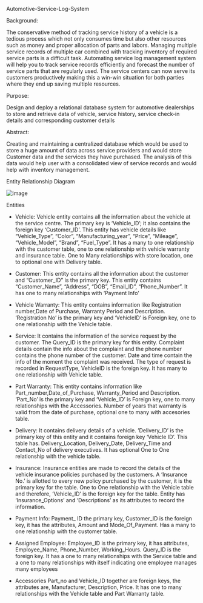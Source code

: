 Automotive-Service-Log-System


Background: 

The conservative method of tracking service history of a vehicle is a tedious process which not only consumes time but also other resources such as money and proper allocation of parts and labors. Managing multiple service records of multiple car combined with tracking inventory of required service parts is a difficult task. Automating service log management system will help you to track service records efficiently and forecast the number of service parts that are regularly used. The service centers can now serve its customers productively making this a win-win situation for both parties where they end up saving multiple resources.


Purpose: 

Design and deploy a relational database system for automotive dealerships to store and retrieve data of vehicle, service history, service check-in details and corresponding customer details


Abstract:

Creating and maintaining a centralized database which would be used to store a huge amount of data across service providers and would store Customer data and the services they have purchased. The analysis of this data would help user with a consolidated view of service records and would help with inventory management.


Entity Relationship Diagram


![image](https://user-images.githubusercontent.com/64949763/111036397-fd4af280-83ec-11eb-809e-a2a47e4437c3.png)


Entities
-	Vehicle:
Vehicle entity contains all the information about the vehicle at the service centre. The primary key is ‘Vehicle_ID’; it also contains the foreign key ‘Customer_ID’. This entity has vehicle details like “Vehicle_Type”, “Color”, “Manufacturing_year”, “Price”, “Mileage”, “Vehicle_Model”, “Brand”, “Fuel_Type”. It has a many to one relationship with the customer table, one to one relationship with vehicle warranty and insurance table. One to Many relationships with store location, one to optional one with Delivery table.

-	Customer:
This entity contains all the information about the customer and “Customer_ID” is the primary key. This entity contains “Customer_Name”, “Address”, “DOB”, “Email_ID”, “Phone_Number”. It has one to many relationships with ‘Payment Info’

-	Vehicle Warranty:
This entity contains information like Registration number,Date of Purchase, Warranty Period and Description. ‘Registration No’ is the primary key and ‘VehicleID’ is Foreign key, one to one relationship with the Vehicle table.

-	Service:
It contains the information of the service request by the customer. The Query_ID is the primary key for this entity. Complaint details contain the info about the complaint and the phone number contains the phone number of the customer. Date and time contain the info of the moment the complaint was received. The type of request is recorded in RequestType, VehicleID is the foreign key. It has many to one relationship with Vehicle table.

-	Part Warranty:
This entity contains information like Part_number,Date_of_Purchase, Warranty_Period and Description. ‘Part_No’ is the primary key and ‘Vehicle_ID’ is Foreign key, one to many relationships with the Accessories. Number of years that warranty is valid from the date of purchase, optional one to many with accesories table.

-	Delivery:
It contains delivery details of a vehicle. ’Delivery_ID’ is the primary key of this entity and it contains foreign key ‘Vehicle ID’. This table has. Delivery_Location, Delivery_Date, Delivery_Time and Contact_No of delivery executives. It has optional One to One relationship with the vehicle table.

-	Insurance: 
Insurance entities are made to record the details of the vehicle insurance policies purchased by the customers. A ‘Insurance No.’ is allotted to every new policy purchased by the customer, it is the primary key for the table.  One to One relationship with the Vehicle table and therefore, ‘Vehicle_ID’ is the foreign key for the table. Entity has ‘Insurance_Options’ and ‘Descriptions’ as its attributes to record the information.

-	Payment Info:
Payment_ ID the primary key, Customer_ID is the foreign key, it has the attributes, Amount and Mode_Of_Payment. Has a many to one relationship with the customer table.

-	Assigned Employee:
Employee_ID is the primary key, it has attributes, Employee_Name, Phone_Number, Working_Hours. Query_ID is the foreign key. It has a one to many relationships with the Service table and a one to many relationships with itself indicating one employee manages many employees

-	Accessories
Part_no and Vehicle_ID together are foreign keys, the attributes are, Manufacturer, Description, Price. It has one to many relationships with the Vehicle table and Part Warranty table.
